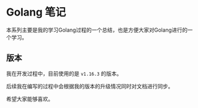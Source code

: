 # Golang 笔记

本系列主要是我的学习Golang过程的一个总结，也是方便大家对Golang进行的一个学习。

## 版本

我在开发过程中，目前使用的是 `v1.16.3` 的版本。

后续我在编写的过程中会根据我的版本的升级情况同时对文档进行同步。

希望大家能够喜欢。
